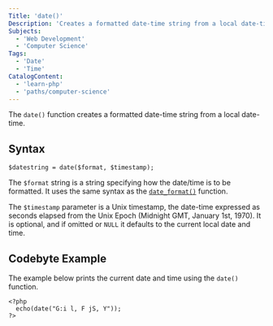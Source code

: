 ```yaml
---
Title: 'date()'
Description: 'Creates a formatted date-time string from a local date-time.'
Subjects:
  - 'Web Development'
  - 'Computer Science'
Tags:
  - 'Date'
  - 'Time'
CatalogContent:
  - 'learn-php'
  - 'paths/computer-science'
---
```


The `date()` function creates a formatted date-time string from a local date-time.

## Syntax

```pseudo
$datestring = date($format, $timestamp);
```

The `$format` string is a string specifying how the date/time is to be formatted. It uses the same syntax as the [`date_format()`](https://www.codecademy.com/resources/docs/php/date-functions/date-format) function.

The `$timestamp` parameter is a Unix timestamp, the date-time expressed as seconds elapsed from the Unix Epoch (Midnight GMT, January 1st, 1970). It is optional, and if omitted or `NULL` it defaults to the current local date and time.

## Codebyte Example

The example below prints the current date and time using the `date()` function.

```codebyte/php
<?php
  echo(date("G:i l, F jS, Y"));
?>
```
